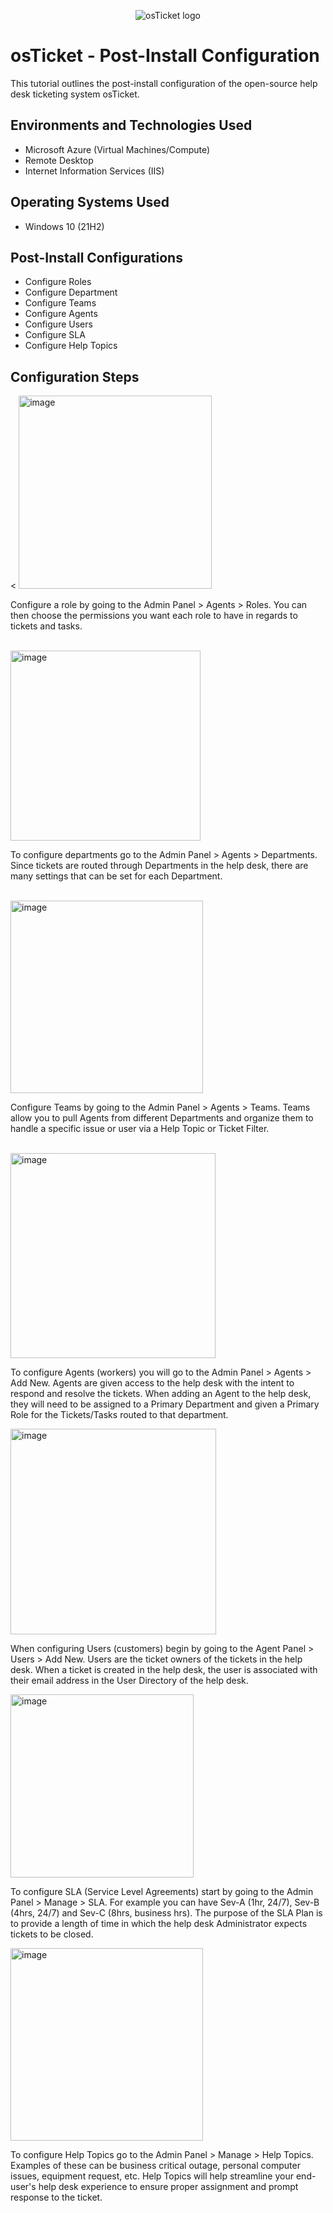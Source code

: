
<p align="center">
<img src="https://i.imgur.com/Clzj7Xs.png" alt="osTicket logo"/>
</p>

<h1>osTicket - Post-Install Configuration</h1>
This tutorial outlines the post-install configuration of the open-source help desk ticketing system osTicket.<br />

<h2>Environments and Technologies Used</h2>

- Microsoft Azure (Virtual Machines/Compute)
- Remote Desktop
- Internet Information Services (IIS)

<h2>Operating Systems Used </h2>

- Windows 10</b> (21H2)

<h2>Post-Install Configurations</h2>

- Configure Roles
- Configure Department
- Configure Teams
- Configure Agents
- Configure Users
- Configure SLA
- Configure Help Topics


<h2>Configuration Steps</h2>

<p>
<


<img width="309" alt="image" src="https://github.com/Jess20A/post-install-config/assets/142112890/662e3066-f8b6-4dca-a48a-fc79293c07fb">



</p>
<p>
Configure a role by going to the Admin Panel > Agents > Roles. You can then choose the permissions you want each role to have in regards to tickets and tasks. 
</p>
<br />


<img width="304" alt="image" src="https://github.com/Jess20A/post-install-config/assets/142112890/e4735325-aed2-46fd-9509-3355a5eb2dd1">



</p>
<p>
To configure departments go to the Admin Panel > Agents > Departments. Since tickets are routed through Departments in the help desk, there are many settings that can be set for each Department.
</p>
<br />


<img width="308" alt="image" src="https://github.com/Jess20A/post-install-config/assets/142112890/f0dcf03c-3017-430b-aa01-906b199815ea">


<p>
Configure Teams by going to the Admin Panel > Agents > Teams. Teams allow you to pull Agents from different Departments and organize them to handle a specific issue or user via a Help Topic or Ticket Filter.

</p>
<br />

<img width="328" alt="image" src="https://github.com/Jess20A/post-install-config/assets/142112890/fcafbcce-56b4-4ec1-914b-8ac5c8d20256">



To configure Agents (workers) you will go to the Admin Panel > Agents > Add New. Agents are given access to the help desk with the intent to respond and resolve the tickets. When adding an Agent to the help desk, they will need to be assigned to a Primary Department and given a Primary Role for the Tickets/Tasks routed to that department. 


<img width="329" alt="image" src="https://github.com/Jess20A/post-install-config/assets/142112890/d1d34a02-847f-493b-a65d-d152459df3f9">

When configuring Users (customers) begin by going to the Agent Panel > Users > Add New. Users are the ticket owners of the tickets in the help desk. When a ticket is created in the help desk, the user is associated with their email address in the User Directory of the help desk.  


<img width="293" alt="image" src="https://github.com/Jess20A/post-install-config/assets/142112890/6f45f639-522b-4ecd-95f4-de70714ec028">

To configure SLA (Service Level Agreements) start by going to the Admin Panel > Manage > SLA. For example you can have Sev-A (1hr, 24/7), Sev-B (4hrs, 24/7) and Sev-C (8hrs, business hrs). The purpose of the SLA Plan is to provide a length of time in which the help desk Administrator expects tickets to be closed.

<img width="308" alt="image" src="https://github.com/Jess20A/post-install-config/assets/142112890/43bc7635-c19c-463b-a806-8ff580b20d4e">

To configure Help Topics go to the Admin Panel > Manage > Help Topics. Examples of these can be business critical outage, personal computer issues, equipment request, etc.  Help Topics will help streamline your end-user's help desk experience to ensure proper assignment and prompt response to the ticket. 

